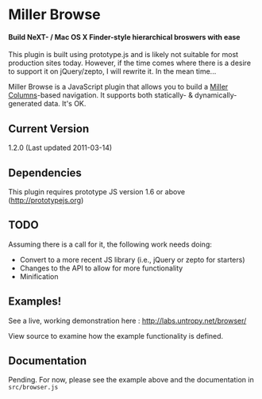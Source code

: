 Miller Browse
=============

#### Build NeXT- / Mac OS X Finder-style hierarchical broswers with ease ####

This plugin is built using prototype.js and is likely not suitable for most 
production sites today. However, if the time comes where there is a desire
to support it on jQuery/zepto, I will rewrite it. In the mean time...

Miller Browse is a JavaScript plugin that allows you to build a 
[Miller Columns](http://en.wikipedia.org/wiki/Miller_columns)-based navigation. It 
supports both statically- & dynamically-generated data. It's OK.

Current Version 
---------------

1.2.0 (Last updated 2011-03-14)

Dependencies
------------

This plugin requires prototype JS version 1.6 or above (http://prototypejs.org)

TODO
----

Assuming there is a call for it, the following work needs doing:

* Convert to a more recent JS library (i.e., jQuery or zepto for starters)
* Changes to the API to allow for more functionality
* Minification 

Examples!
---------

See a live, working demonstration here : http://labs.untropy.net/browser/

View source to examine how the example functionality is defined.

Documentation
-------------

Pending. For now, please see the example above and the documentation in `src/browser.js`